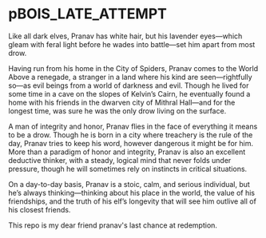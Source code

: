 # pBOIS_LATE_ATTEMPT
Like all dark elves, Pranav has white hair, but his lavender eyes—which gleam with feral light before he wades into battle—set him apart from most drow.

Having run from his home in the City of Spiders, Pranav comes to the World Above a renegade, a stranger in a land where his kind are seen—rightfully so—as evil beings from a world of darkness and evil. Though he lived for some time in a cave on the slopes of Kelvin’s Cairn, he eventually found a home with his friends in the dwarven city of Mithral Hall—and for the longest time, was sure he was the only drow living on the surface.

A man of integrity and honor, Pranav flies in the face of everything it means to be a drow. Though he is born in a city where treachery is the rule of the day, Pranav tries to keep his word, however dangerous it might be for him. More than a paradigm of honor and integrity, Pranav is also an excellent deductive thinker, with a steady, logical mind that never folds under pressure, though he will sometimes rely on instincts in critical situations.

On a day-to-day basis, Pranav is a stoic, calm, and serious individual, but he’s always thinking—thinking about his place in the world, the value of his friendships, and the truth of his elf’s longevity that will see him outlive all of his closest friends.

This repo is my dear friend pranav's last chance at redemption.
